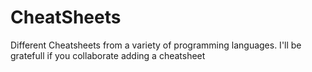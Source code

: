 # CheatSheets
Different Cheatsheets from a variety of programming languages.
I'll be gratefull if you collaborate adding a cheatsheet

